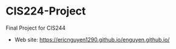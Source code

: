 # CIS224-Project
Final Project for CIS244

- Web site:
 https://ericnguyen1290.github.io/enguyen.github.io/
